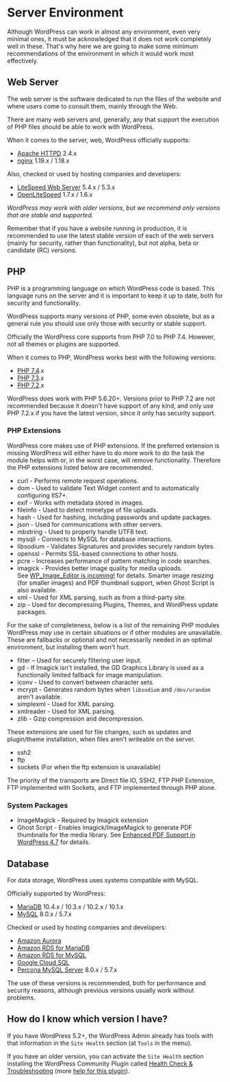 # Server Environment

Although WordPress can work in almost any environment, even very minimal ones, it must be acknowledged that it does not work completely well in these. That's why here we are going to make some minimum recommendations of the environment in which it would work most effectively.

## Web Server

The web server is the software dedicated to run the files of the website and where users come to consult them, mainly through the Web.

There are many web servers and, generally, any that support the execution of PHP files should be able to work with WordPress.

When it comes to the server, web, WordPress officially supports:

* [Apache HTTPD](https://httpd.apache.org/) 2.4.x
* [nginx](https://nginx.org/) 1.19.x / 1.18.x

Also, checked or used by hosting companies and developers:

* [LiteSpeed Web Server](https://www.litespeedtech.com/products/litespeed-web-server) 5.4.x / 5.3.x
* [OpenLiteSpeed](https://openlitespeed.org/) 1.7.x / 1.6.x

_WordPress may work with older versions, but we recommend only versions that are stable and supported._

Remember that if you have a website running in production, it is recommended to use the latest stable version of each of the web servers (mainly for security, rather than functionality), but not alpha, beta or candidate (RC) versions.

## PHP

PHP is a programming language on which WordPress code is based. This language runs on the server and it is important to keep it up to date, both for security and functionality.

WordPress supports many versions of PHP, some even obsolete, but as a general rule you should use only those with security or stable support.

Officially the WordPress core supports from PHP 7.0 to PHP 7.4. However, not all themes or plugins are supported.

When it comes to PHP, WordPress works best with the following versions:

* [PHP 7.4](https://www.php.net/ChangeLog-7.php#PHP_7_4).x
* [PHP 7.3](https://www.php.net/ChangeLog-7.php#PHP_7_3).x
* [PHP 7.2](https://www.php.net/ChangeLog-7.php#PHP_7_2).x

WordPress does work with PHP 5.6.20+. Versions prior to PHP 7.2 are not recommended because it doesn't have support of any kind, and only use PHP 7.2.x if you have the latest version, since it only has security support.

### PHP Extensions

WordPress core makes use of PHP extensions. If the preferred extension is missing WordPress will either have to do more work to do the task the module helps with or, in the worst case, will remove functionality. Therefore the PHP extensions listed below are recommended.

*   curl - Performs remote request operations.
*   dom - Used to validate Text Widget content and to automatically configuring IIS7+.
*   exif - Works with metadata stored in images.
*   fileinfo - Used to detect mimetype of file uploads.
*   hash - Used for hashing, including passwords and update packages.
*   json - Used for communications with other servers.
*   mbstring - Used to properly handle UTF8 text.
*   mysqli - Connects to MySQL for database interactions.
*   libsodium - Validates Signatures and provides securely random bytes.
*   openssl - Permits SSL-based connections to other hosts.
*   pcre - Increases performance of pattern matching in code searches.
*   imagick - Provides better image quality for media uploads. See [WP\_Image\_Editor is incoming!](https://make.wordpress.org/core/2012/12/06/wp_image_editor-is-incoming/) for details. Smarter image resizing (for smaller images) and PDF thumbnail support, when Ghost Script is also available.
*   xml - Used for XML parsing, such as from a third-party site.
*   zip - Used for decompressing Plugins, Themes, and WordPress update packages.

For the sake of completeness, below is a list of the remaining PHP modules WordPress _may_ use in certain situations or if other modules are unavailable. These are fallbacks or optional and not necessarily needed in an optimal environment, but installing them won't hurt.

*   filter – Used for securely filtering user input.
*   gd - If Imagick isn't installed, the GD Graphics Library is used as a functionally limited fallback for image manipulation.
*   iconv - Used to convert between character sets.
*   mcrypt - Generates random bytes when `libsodium` and `/dev/urandom` aren't available.
*   simplexml - Used for XML parsing.
*   xmlreader - Used for XML parsing.
*   zlib - Gzip compression and decompression.

These extensions are used for file changes, such as updates and plugin/theme installation, when files aren't writeable on the server.

*   ssh2
*   ftp
*   sockets (For when the ftp extension is unavailable)

The priority of the transports are Direct file IO, SSH2, FTP PHP Extension, FTP implemented with Sockets, and FTP implemented through PHP alone.

### System Packages

*   ImageMagick - Required by Imagick extension
*   Ghost Script - Enables Imagick/ImageMagick to generate PDF thumbnails for the media library. See [Enhanced PDF Support in WordPress 4.7](https://make.wordpress.org/core/2016/11/15/enhanced-pdf-support-4-7/) for details.

## Database

For data storage, WordPress uses systems compatible with MySQL.

Officially supported by WordPress:

* [MariaDB](https://mariadb.org/) 10.4.x / 10.3.x / 10.2.x / 10.1.x
* [MySQL](https://dev.mysql.com/downloads/mysql/) 8.0.x / 5.7.x

Checked or used by hosting companies and developers:

* [Amazon Aurora](https://aws.amazon.com/rds/aurora/)
* [Amazon RDS for MariaDB](https://aws.amazon.com/rds/mariadb/)
* [Amazon RDS for MySQL](https://aws.amazon.com/rds/mysql/)
* [Google Cloud SQL](https://cloud.google.com/sql/)
* [Percona MySQL Server](https://www.percona.com/software/mysql-database) 8.0.x / 5.7.x

The use of these versions is recommended, both for performance and security reasons, although previous versions usually work without problems.

## How do I know which version I have?

If you have WordPress 5.2+, the WordPress Admin already has tools with that information in the `Site Health` section (at `Tools` in the menu).

If you have an older version, you can activate the `Site Health` section installing the WordPress Community Plugin called [Health Check & Troubleshooting](https://wordpress.org/plugins/health-check/) (more [help for this plugin](https://make.wordpress.org/support/handbook/appendix/troubleshooting-using-the-health-check/)).
